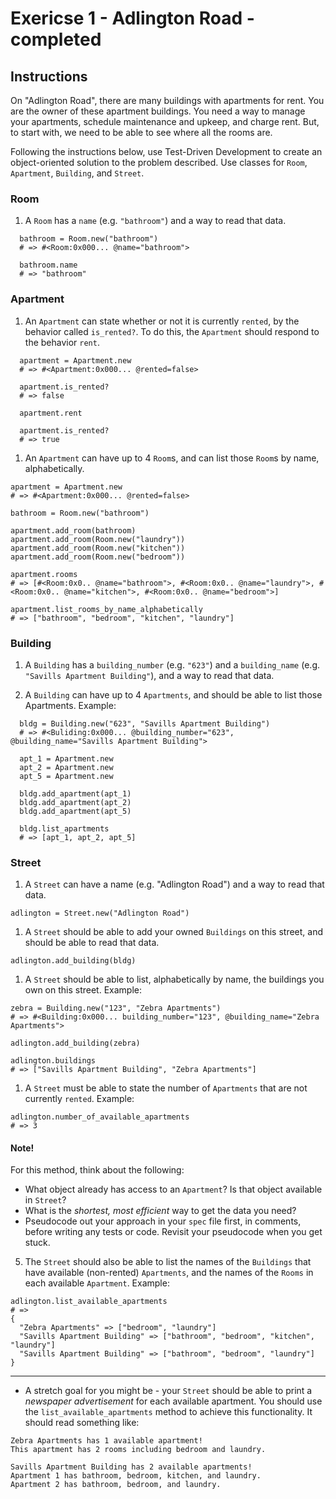 # Exericse 1 - Adlington Road - completed

## Instructions
On "Adlington Road", there are many buildings with apartments for rent. You are the owner of these apartment buildings. You need a way to manage your apartments, schedule maintenance and upkeep, and charge rent. But, to start with, we need to be able to see where all the rooms are.

Following the instructions below, use Test-Driven Development to create an object-oriented solution to the problem described. Use classes for `Room`, `Apartment`, `Building`, and `Street`.


### Room

1. A `Room` has a `name` (e.g. `"bathroom"`) and a way to read that data.
```
  bathroom = Room.new("bathroom")
  # => #<Room:0x000... @name="bathroom">

  bathroom.name
  # => "bathroom"
```


### Apartment

1. An `Apartment` can state whether or not it is currently `rented`, by the behavior called `is_rented?`. To do this, the `Apartment` should respond to the behavior `rent`.
```
  apartment = Apartment.new
  # => #<Apartment:0x000... @rented=false>

  apartment.is_rented?
  # => false

  apartment.rent

  apartment.is_rented?
  # => true
```

1. An `Apartment` can have up to 4 `Room`s, and can list those `Room`s by name, alphabetically.
  ```
  apartment = Apartment.new
  # => #<Apartment:0x000... @rented=false>

  bathroom = Room.new("bathroom")

  apartment.add_room(bathroom)
  apartment.add_room(Room.new("laundry"))
  apartment.add_room(Room.new("kitchen"))
  apartment.add_room(Room.new("bedroom"))

  apartment.rooms
  # => [#<Room:0x0.. @name="bathroom">, #<Room:0x0.. @name="laundry">, #<Room:0x0.. @name="kitchen">, #<Room:0x0.. @name="bedroom">]

  apartment.list_rooms_by_name_alphabetically
  # => ["bathroom", "bedroom", "kitchen", "laundry"]
  ```


### Building

1. A `Building` has a `building_number` (e.g. `"623"`) and a `building_name` (e.g. `"Savills Apartment Building"`), and a way to read that data.

1. A `Building` can have up to 4 `Apartments`, and should be able to list those Apartments.
Example:
```
  bldg = Building.new("623", "Savills Apartment Building")
  # => #<Buliding:0x000... @building_number="623", @building_name="Savills Apartment Building">

  apt_1 = Apartment.new
  apt_2 = Apartment.new
  apt_5 = Apartment.new

  bldg.add_apartment(apt_1)
  bldg.add_apartment(apt_2)
  bldg.add_apartment(apt_5)

  bldg.list_apartments
  # => [apt_1, apt_2, apt_5]
```


### Street
1. A `Street` can have a name (e.g. "Adlington Road") and a way to read that data.

  ```
  adlington = Street.new("Adlington Road")

  ```

1. A `Street` should be able to add your owned  `Buildings` on this street, and should be able to read that data.

  ```
  adlington.add_building(bldg)

  ```

1. A `Street` should be able to list, alphabetically by name, the buildings you own on this street.
Example:
  ```
  zebra = Building.new("123", "Zebra Apartments")
  # => #<Building:0x000... building_number="123", @building_name="Zebra Apartments">

  adlington.add_building(zebra)

  adlington.buildings
  # => ["Savills Apartment Building", "Zebra Apartments"]
  ```

1. A `Street` must be able to state the number of `Apartments` that are not currently `rented`.
Example:
  ```
  adlington.number_of_available_apartments
  # => 3
  ```

  #### Note!
  For this method, think about the following:
  - What object already has access to an `Apartment`?
    Is that object available in `Street`?
  - What is the _shortest, most efficient_ way to get the data you need?
  - Pseudocode out your approach in your `spec` file first, in comments, before writing any tests or code. Revisit your pseudocode when you get stuck.


5.  The `Street` should also be able to list the names of the `Buildings` that have available (non-rented) `Apartments`, and the names of the `Rooms` in each available `Apartment`.
Example:
```
adlington.list_available_apartments
# =>
{
  "Zebra Apartments" => ["bedroom", "laundry"]
  "Savills Apartment Building" => ["bathroom", "bedroom", "kitchen", "laundry"]
  "Savills Apartment Building" => ["bathroom", "bedroom", "laundry"]
}
```

-------

* A stretch goal for you might be - your `Street` should be able to print a _newspaper advertisement_ for each available apartment. You should use the `list_available_apartments` method to achieve this functionality.
It should read something like:

```
Zebra Apartments has 1 available apartment!
This apartment has 2 rooms including bedroom and laundry.
```

```
Savills Apartment Building has 2 available apartments!
Apartment 1 has bathroom, bedroom, kitchen, and laundry.
Apartment 2 has bathroom, bedroom, and laundry.
```
